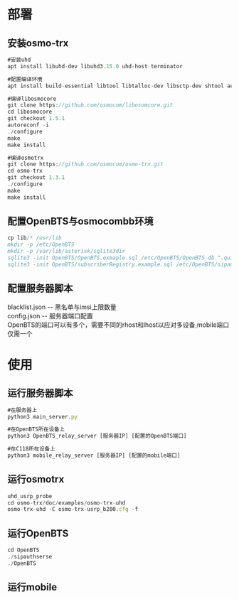 # 部署
## 安装osmo-trx
```javascript
#安装uhd
apt install libuhd-dev libuhd3.15.0 uhd-host terminator

#配置编译环境
apt install build-essential libtool libtalloc-dev libsctp-dev shtool autoconf automake git-core gcc make pkg-config gnutls-dev libusb-1.0-0-dev sqlite3 libpcsclite-dev libnml-dev

#编译libosmocore
git clone https://github.com/osmocom/libosomcore.git
cd libosmocore
git checkout 1.5.1
autoreconf -i
./configure
make
make install

#编译osmotrx
git clone https://github.com/osmocom/osmo-trx.git
cd osmo-trx
git checkout 1.3.1
./configure
make
make install
```
## 配置OpenBTS与osmocombb环境
```javascript
cp lib/* /usr/lib
mkdir -p /etc/OpenBTS
mkdir -p /var/lib/asterisk/sqlite3dir
sqlite3 -init OpenBTS/OpenBTS.exmaple.sql /etc/OpenBTS/OpenBTS.db ".quit"
sqlite3 -init OpenBTS/subscriberRegistry.example.sql /etc/OpenBTS/sipauthserve.db ".quit"
```
## 配置服务器脚本
blacklist.json       --      黑名单与imsi上限数量  
config.json          --      服务器端口配置  
OpenBTS的端口可以有多个，需要不同的rhost和lhost以应对多设备,mobile端口仅需一个

# 使用
## 运行服务器脚本
```javascript
#在服务器上
python3 main_server.py

#在OpenBTS所在设备上
python3 OpenBTS_relay_server [服务器IP] [配置的OpenBTS端口]

#在C118所在设备上
python3 mobile_relay_server [服务器IP] [配置的mobile端口]
```
## 运行osmotrx
```javascript
uhd_usrp_probe
cd osmo-trx/doc/examples/osmo-trx-uhd
osmo-trx-uhd -C osmo-trx-usrp_b200.cfg -f
```
## 运行OpenBTS
```javascript
cd OpenBTS
./sipauthserse
./OpenBTS
```
## 运行mobile
```javascript
```







```
